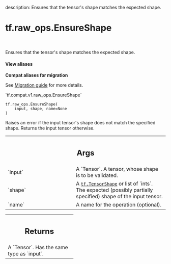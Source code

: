 description: Ensures that the tensor's shape matches the expected shape.

<div itemscope itemtype="http://developers.google.com/ReferenceObject">
<meta itemprop="name" content="tf.raw_ops.EnsureShape" />
<meta itemprop="path" content="Stable" />
</div>

# tf.raw_ops.EnsureShape

<!-- Insert buttons and diff -->

<table class="tfo-notebook-buttons tfo-api nocontent" align="left">

</table>



Ensures that the tensor's shape matches the expected shape.

<section class="expandable">
  <h4 class="showalways">View aliases</h4>
  <p>
<b>Compat aliases for migration</b>
<p>See
<a href="https://www.tensorflow.org/guide/migrate">Migration guide</a> for
more details.</p>
<p>`tf.compat.v1.raw_ops.EnsureShape`</p>
</p>
</section>

<pre class="devsite-click-to-copy prettyprint lang-py tfo-signature-link">
<code>tf.raw_ops.EnsureShape(
    input, shape, name=None
)
</code></pre>



<!-- Placeholder for "Used in" -->

Raises an error if the input tensor's shape does not match the specified shape.
Returns the input tensor otherwise.

<!-- Tabular view -->
 <table class="responsive fixed orange">
<colgroup><col width="214px"><col></colgroup>
<tr><th colspan="2"><h2 class="add-link">Args</h2></th></tr>

<tr>
<td>
`input`
</td>
<td>
A `Tensor`. A tensor, whose shape is to be validated.
</td>
</tr><tr>
<td>
`shape`
</td>
<td>
A <a href="../../tf/TensorShape.md"><code>tf.TensorShape</code></a> or list of `ints`.
The expected (possibly partially specified) shape of the input tensor.
</td>
</tr><tr>
<td>
`name`
</td>
<td>
A name for the operation (optional).
</td>
</tr>
</table>



<!-- Tabular view -->
 <table class="responsive fixed orange">
<colgroup><col width="214px"><col></colgroup>
<tr><th colspan="2"><h2 class="add-link">Returns</h2></th></tr>
<tr class="alt">
<td colspan="2">
A `Tensor`. Has the same type as `input`.
</td>
</tr>

</table>

